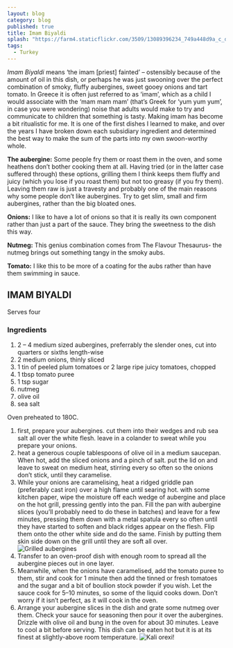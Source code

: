 ```yaml
---
layout: blog
category: blog
published: true
title: Imam Biyaldi
splash: "https://farm4.staticflickr.com/3509/13089396234_749a448d9a_c_d.jpg"
tags: 
  - Turkey
---
```


*Imam Biyaldi* means ‘the imam [priest] fainted’ – ostensibly because of the amount of oil in this dish, or perhaps he was just swooning over the perfect combination of smoky, fluffy aubergines, sweet gooey onions and tart tomato. In Greece it is often just referred to as ‘imam’, which as a child I would associate with the ‘mam mam mam’ (that’s Greek for ‘yum yum yum’, in case you were wondering) noise that adults would make to try and communicate to children that something is tasty. Making imam has become a bit ritualistic for me. It is one of the first dishes I learned to make, and over the years I have broken down each subsidiary ingredient and determined the best way to make the sum of the parts into my own swoon-worthy whole.

**The aubergine:** Some people fry them or roast them in the oven, and some heathens don’t bother cooking them at all. Having tried (or in the latter case suffered through) these options, grilling them I think keeps them fluffy and juicy (which you lose if you roast them) but not too greasy (if you fry them). Leaving them raw is just a travesty and probably one of the main reasons why some people don’t like aubergines. Try to get slim, small and firm aubergines, rather than the big bloated ones.

**Onions:** I like to have a lot of onions so that it is really its own component rather than just a part of the sauce. They bring the sweetness to the dish this way.

**Nutmeg:** This genius combination comes from The Flavour Thesaurus- the nutmeg brings out something tangy in the smoky aubs.

**Tomato:** I like this to be more of a coating for the aubs rather than have them swimming in sauce.

## IMAM BIYALDI

Serves four

### Ingredients

1. 2 – 4 medium sized aubergines, preferrably the slender ones, cut into quarters or sixths length-wise
2. 2 medium onions, thinly sliced
3. 1 tin of peeled plum tomatoes or 2 large ripe juicy tomatoes, chopped
4. 1 tbsp tomato puree
5. 1 tsp sugar
6. nutmeg
7. olive oil
8. sea salt

Oven preheated to 180C.

1. first, prepare your aubergines. cut them into their wedges and rub sea salt all over the white flesh. leave in a colander to sweat while you prepare your onions.
2. heat a generous couple tablespoons of olive oil in a medium saucepan. When hot, add the sliced onions and a pinch of salt. put the lid on and leave to sweat on medium heat, stirring every so often so the onions don’t stick, until they caramelise.
3. While your onions are caramelising, heat a ridged griddle pan (preferably cast iron) over a high flame until searing hot. with some kitchen paper, wipe the moisture off each wedge of aubergine and place on the hot grill, pressing gently into the pan. Fill the pan with aubergine slices (you’ll probably need to do these in batches) and leave for a few minutes, pressing them down with a metal spatula every so often until they have started to soften and black ridges appear on the flesh. Flip them onto the other white side and do the same. Finish by putting them skin side down on the grill until they are soft all over. ![Grilled aubergines](/https://farm4.staticflickr.com/3078/13089227173_83187ca8e1_z_d.jpg)
4. Transfer to an oven-proof dish with enough room to spread all the aubergine pieces out in one layer.
5. Meanwhile, when the onions have caramelised, add the tomato puree to them, stir and cook for 1 minute then add the tinned or fresh tomatoes and the sugar and a bit of boullion stock powder if you wish. Let the sauce cook for 5–10 minutes, so some of the liquid cooks down. Don’t worry if it isn’t perfect, as it will cook in the oven.
6. Arrange your aubergine slices in the dish and grate some nutmeg over them. Check your sauce for seasoning then pour it over the aubergines. Drizzle with olive oil and bung in the oven for about 30 minutes. Leave to cool a bit before serving. This dish can be eaten hot but it is at its finest at slightly-above room temperature.
![Kali orexi!](/https://farm3.staticflickr.com/2412/13089098825_146b4e033d_z_d.jpg)